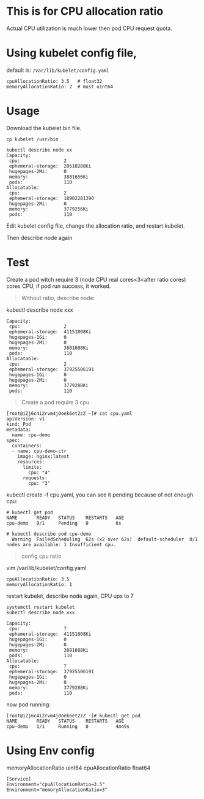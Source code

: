 # This is for CPU allocation ratio
Actual CPU utilization is much lower then pod CPU request quota.

# Using kubelet config file, 
default is: `/var/lib/kubelet/config.yaml`
```
cpuAllocationRatio: 3.5   # float32
memoryAllocationRatio: 2  # must uint64
```

# Usage 
Download the kubelet bin file.

```
cp kubelet /usr/bin
```

```
kubectl describe node xx
Capacity:
 cpu:                2
 ephemeral-storage:  20510288Ki
 hugepages-2Mi:      0
 memory:             3881656Ki
 pods:               110
Allocatable:
 cpu:                2
 ephemeral-storage:  18902281390
 hugepages-2Mi:      0
 memory:             3779256Ki
 pods:               110
```

Edit kubelet config file, change the allocation ratio, and restart kubelet.

Then describe node again

# Test
Create a pod witch require 3 (node CPU real cores<3<after ratio cores) cores CPU, if pod run success, it worked.

> Without ratio, describe node:

kubectl describe node xxx
```
Capacity:
 cpu:                2
 ephemeral-storage:  41151808Ki
 hugepages-1Gi:      0
 hugepages-2Mi:      0
 memory:             3881688Ki
 pods:               110
Allocatable:
 cpu:                2
 ephemeral-storage:  37925506191
 hugepages-1Gi:      0
 hugepages-2Mi:      0
 memory:             3779288Ki
 pods:               110
```

> Create a pod require 3 cpu

```
[root@iZj6c4i2rvm4j0oek6et2zZ ~]# cat cpu.yaml 
apiVersion: v1
kind: Pod
metadata:
  name: cpu-demo
spec:
  containers:
  - name: cpu-demo-ctr
    image: nginx:latest
    resources:
      limits:
        cpu: "4"
      requests:
        cpu: "3"
```
kubectl create -f cpu.yaml, you can see it pending because of not enough cpu:
```
# kubectl get pod
NAME       READY   STATUS    RESTARTS   AGE
cpu-demo   0/1     Pending   0          6s

# kubectl describe pod cpu-demo
  Warning  FailedScheduling  62s (x2 over 62s)  default-scheduler  0/1 nodes are available: 1 Insufficient cpu.
```

> config cpu ratio

vim /var/lib/kubelet/config.yaml

```
cpuAllocationRatio: 3.5
memoryAllocationRatio: 1
```

restart kubelet, describe node again, CPU ups to 7
```
systemctl restart kubelet
kubectl describe node xxx
```
```
Capacity:
 cpu:                7
 ephemeral-storage:  41151808Ki
 hugepages-1Gi:      0
 hugepages-2Mi:      0
 memory:             3881688Ki
 pods:               110
Allocatable:
 cpu:                7
 ephemeral-storage:  37925506191
 hugepages-1Gi:      0
 hugepages-2Mi:      0
 memory:             3779288Ki
 pods:               110
```

now pod running:
```
[root@iZj6c4i2rvm4j0oek6et2zZ ~]# kubectl get pod
NAME       READY   STATUS    RESTARTS   AGE
cpu-demo   1/1     Running   0          4m49s
```

# Using Env config
memoryAllocationRatio uint64
cpuAllocationRatio float64

```
[Service]
Environment="cpuAllocationRatio=3.5"
Environment="memoryAllocationRatio=3"
```
